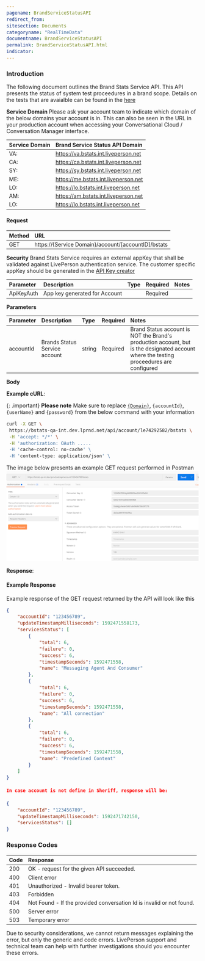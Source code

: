 ```yaml
---
pagename: BrandServiceStatusAPI
redirect_from:
sitesection: Documents
categoryname: "RealTimeData"
documentname: BrandServiceStatusAPI
permalink: BrandServiceStatusAPI.html
indicator:
---
```


### Introduction

The following document outlines the Brand Stats Service API. This API presents the status of system test proceedures in a brand scope.
Details on the tests that are avaialble can be found in the [here](/BrandStatusService_test-details.html)

**Service Domain**
Please ask your account team to indicate which domain of the below domains your account is in. This can also be seen in the URL in your production account when accessing your Conversational Cloud / Conversation Manager interface.

| Service Domain | Brand Service Status API Domain      |
| :------------- | :----------------------------------- |
| VA:            | https://va.bstats.int.liveperson.net |
| CA:            | https://ca.bstats.int.liveperson.net |
| SY:            | https://sy.bstats.int.liveperson.net |
| ME:            | https://me.bstats.int.liveperson.net |
| LO:            | https://lo.bstats.int.liveperson.net |
| AM:            | https://am.bstats.int.liveperson.net |
| LO:            | https://lo.bstats.int.liveperson.net |

#### Request

| Method | URL                                                 |
| :----- | :-------------------------------------------------- |
| GET    | https://{Service Domain}/account/[accountID]/bstats |

**Security**
Brand Stats Service requires an external appKey that shall be validated against LivePerson authentication service. The customer specific appKey should be generated in the [API Key creator](https://developers.liveperson.com/api-guidelines-create-api-keys.html)

| Parameter  | Description                   | Type | Required | Notes |
| :--------- | :---------------------------- | :--- | :------- | :---- |
| ApiKeyAuth | App key generated for Account |      | Required |       |

**Parameters**

| Parameter | Description                   | Type   | Required | Notes                                                                                                                                  |
| :-------- | :---------------------------- | :----- | :------- | :------------------------------------------------------------------------------------------------------------------------------------- |
| accountId | Brands Status Service account | string | Required | Brand Status account is NOT the Brand's production account, but is the designated account where the testing proceedures are configured |

**Body**

**Example cURL**:

{: .important}
**Please note** Make sure to replace [`{Domain}`](#step-1-identify-the-third-party-bots-api-domain), `{accountId}`, `{userName}` and `{password}` from the below command with your information

```bash
curl -X GET \
 https://bstats-qa-int.dev.lprnd.net/api/account/le74292582/bstats \
 -H 'accept: */*' \
 -H 'authorization: OAuth .....
 -H 'cache-control: no-cache' \
 -H 'content-type: application/json' \
```

The image below presents an example GET request performed in Postman
<img class="fancyimage" style="width:600px" src="img/bstats_curl_postman.png">

**Response**:

#### Example Response

Example response of the GET request returned by the API will look like this

```json
{
    "accountId": "123456789",
    "updateTimestampMilliseconds": 1592471558173,
    "servicesStatus": [
        {
            "total": 6,
            "failure": 0,
            "success": 6,
            "timestampSeconds": 1592471558,
            "name": "Messaging Agent And Consumer"
        },
        {
            "total": 6,
            "failure": 0,
            "success": 6,
            "timestampSeconds": 1592471558,
            "name": "All connection"
        },
        {
            "total": 6,
            "failure": 0,
            "success": 6,
            "timestampSeconds": 1592471558,
            "name": "Predefined Content"
        }
    ]
}

In case account is not define in Sheriff, response will be:

{
    "accountId": "123456789",
    "updateTimestampMilliseconds": 1592471742150,
    "servicesStatus": []
}

```

### Response Codes

| Code | Response                                                             |
| :--- | :------------------------------------------------------------------- |
| 200  | OK - request for the given API succeeded.                            |
| 400  | Client error                                                         |
| 401  | Unauthorized - Invalid bearer token.                                 |
| 403  | Forbidden                                                            |
| 404  | Not Found - If the provided conversation Id is invalid or not found. |
| 500  | Server error                                                         |
| 503  | Temporary error                                                      |

Due to security considerations, we cannot return messages explaining the error, but only the generic and code errors. LivePerson support and technical team can help with further investigations should you encounter these errors.
